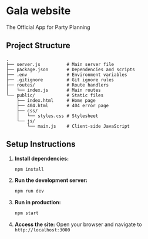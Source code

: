 # Gala website

The Official App for Party Planning

## Project Structure

```
.
├── server.js          # Main server file
├── package.json       # Dependencies and scripts
├── .env               # Environment variables
├── .gitignore         # Git ignore rules
├── routes/            # Route handlers
│   └── index.js       # Main routes
└── public/            # Static files
    ├── index.html     # Home page
    ├── 404.html       # 404 error page
    ├── css/
    │   └── styles.css # Stylesheet
    └── js/
        └── main.js    # Client-side JavaScript
```

## Setup Instructions

1. **Install dependencies:**
   ```bash
   npm install
   ```

2. **Run the development server:**
   ```bash
   npm run dev
   ```

3. **Run in production:**
   ```bash
   npm start
   ```

4. **Access the site:**
   Open your browser and navigate to `http://localhost:3000`